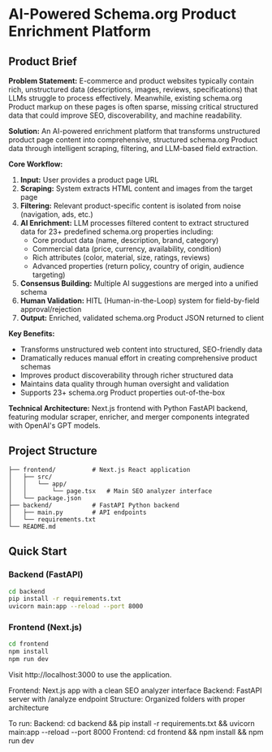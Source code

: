 # AI-Powered Schema.org Product Enrichment Platform

## Product Brief

**Problem Statement:** E-commerce and product websites typically contain rich, unstructured data (descriptions, images, reviews, specifications) that LLMs struggle to process effectively. Meanwhile, existing schema.org Product markup on these pages is often sparse, missing critical structured data that could improve SEO, discoverability, and machine readability.

**Solution:** An AI-powered enrichment platform that transforms unstructured product page content into comprehensive, structured schema.org Product data through intelligent scraping, filtering, and LLM-based field extraction.

**Core Workflow:**

1. **Input:** User provides a product page URL
2. **Scraping:** System extracts HTML content and images from the target page
3. **Filtering:** Relevant product-specific content is isolated from noise (navigation, ads, etc.)
4. **AI Enrichment:** LLM processes filtered content to extract structured data for 23+ predefined schema.org properties including:
   - Core product data (name, description, brand, category)
   - Commercial data (price, currency, availability, condition)
   - Rich attributes (color, material, size, ratings, reviews)
   - Advanced properties (return policy, country of origin, audience targeting)
5. **Consensus Building:** Multiple AI suggestions are merged into a unified schema
6. **Human Validation:** HITL (Human-in-the-Loop) system for field-by-field approval/rejection
7. **Output:** Enriched, validated schema.org Product JSON returned to client

**Key Benefits:**

- Transforms unstructured web content into structured, SEO-friendly data
- Dramatically reduces manual effort in creating comprehensive product schemas
- Improves product discoverability through richer structured data
- Maintains data quality through human oversight and validation
- Supports 23+ schema.org Product properties out-of-the-box

**Technical Architecture:** Next.js frontend with Python FastAPI backend, featuring modular scraper, enricher, and merger components integrated with OpenAI's GPT models.

## Project Structure

```
├── frontend/          # Next.js React application
│   ├── src/
│   │   └── app/
│   │       └── page.tsx   # Main SEO analyzer interface
│   └── package.json
├── backend/           # FastAPI Python backend
│   ├── main.py        # API endpoints
│   └── requirements.txt
└── README.md
```

## Quick Start

### Backend (FastAPI)

```bash
cd backend
pip install -r requirements.txt
uvicorn main:app --reload --port 8000
```

### Frontend (Next.js)

```bash
cd frontend
npm install
npm run dev
```

Visit http://localhost:3000 to use the application.

Frontend: Next.js app with a clean SEO analyzer interface
Backend: FastAPI server with /analyze endpoint
Structure: Organized folders with proper architecture

To run:
Backend: cd backend && pip install -r requirements.txt && uvicorn main:app --reload --port
8000
Frontend: cd frontend && npm install && npm run dev

